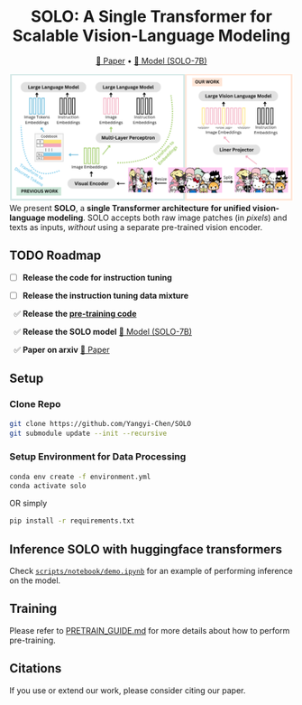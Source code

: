 <h1 align="center"> SOLO: A Single Transformer for Scalable Vision-Language Modeling </h1>

<p align="center">
<a href="https://arxiv.org/abs/TODO">📃 Paper</a>
•
<a href="https://huggingface.co/xingyaoww/SOLO-7B" >🤗 Model (SOLO-7B)</a>
</p>


![](images/fig1.png)
We present **SOLO**, a **single Transformer architecture for unified vision-language modeling**.
SOLO accepts both raw image patches (in *pixels*) and texts as inputs, *without* using a separate pre-trained vision encoder.


## TODO Roadmap
  
- [ ] **Release the code for instruction tuning**

- [ ] **Release the instruction tuning data mixture**

&nbsp; ✅ **Release the [pre-training code](https://github.com/Yangyi-Chen/SOLO/blob/main/PRETRAIN_GUIDE.md)**

&nbsp; ✅ **Release the SOLO model** <a href="https://huggingface.co/xingyaoww/SOLO-7B" >🤗 Model (SOLO-7B)</a>

&nbsp; ✅ **Paper on arxiv** <a href="https://arxiv.org/abs/TODO">📃 Paper</a>


## Setup

### Clone Repo

```bash
git clone https://github.com/Yangyi-Chen/SOLO
git submodule update --init --recursive
```

### Setup Environment for Data Processing

```bash
conda env create -f environment.yml
conda activate solo
```

OR simply

```bash
pip install -r requirements.txt
```

## Inference SOLO with huggingface transformers

Check [`scripts/notebook/demo.ipynb`](scripts/notebook/demo.ipynb) for an example of performing inference on the model.


## Training

Please refer to [PRETRAIN_GUIDE.md](PRETRAIN_GUIDE.md) for more details about how to perform pre-training.

## Citations
If you use or extend our work, please consider citing our paper.
<!---
```bibtex
@article{chen2024solo,
      title={A Single Transformer for Scalable Vision-Language Modeling}, 
      author={Chen, Yangyi and Wang, Xingyao and Peng, Hao and Ji, Heng},
      journal={arXiv preprint arXiv:2405.20974},
      year={2024}
}
```
-->
